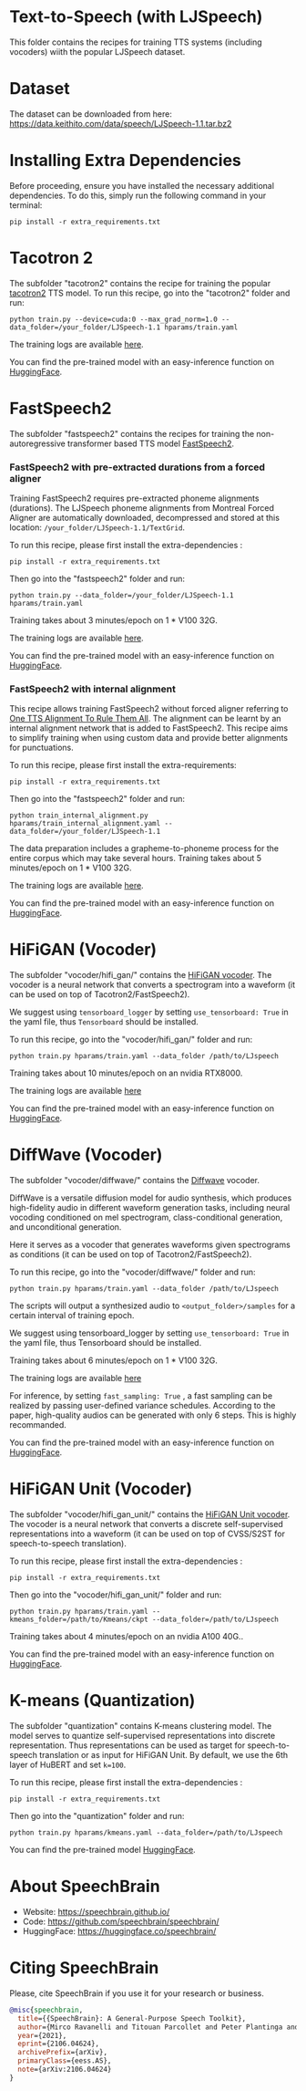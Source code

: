 # Text-to-Speech (with LJSpeech)
This folder contains the recipes for training TTS systems (including vocoders) wiith the popular LJSpeech dataset.

# Dataset
The dataset can be downloaded from here:
https://data.keithito.com/data/speech/LJSpeech-1.1.tar.bz2

# Installing Extra Dependencies

Before proceeding, ensure you have installed the necessary additional dependencies. To do this, simply run the following command in your terminal:

```
pip install -r extra_requirements.txt
```

# Tacotron 2
The subfolder "tacotron2" contains the recipe for training the popular [tacotron2](https://arxiv.org/abs/1712.05884) TTS model.
To run this recipe, go into the "tacotron2" folder and run:

```
python train.py --device=cuda:0 --max_grad_norm=1.0 --data_folder=/your_folder/LJSpeech-1.1 hparams/train.yaml
```

The training logs are available [here](https://www.dropbox.com/sh/1npvo1g1ncafipf/AAC5DR1ErF2Q9V4bd1DHqX43a?dl=0).

You can find the pre-trained model with an easy-inference function on [HuggingFace](https://huggingface.co/speechbrain/tts-tacotron2-ljspeech).

# FastSpeech2
The subfolder "fastspeech2" contains the recipes for training the non-autoregressive transformer based TTS model [FastSpeech2](https://arxiv.org/abs/2006.04558).

### FastSpeech2 with pre-extracted durations from a forced aligner
Training FastSpeech2 requires pre-extracted phoneme alignments (durations). The LJSpeech phoneme alignments from Montreal Forced Aligner are automatically downloaded, decompressed and stored at this location: ```/your_folder/LJSpeech-1.1/TextGrid```.

To run this recipe, please first install the extra-dependencies :

```
pip install -r extra_requirements.txt
````

Then go into the "fastspeech2" folder and run:

```
python train.py --data_folder=/your_folder/LJSpeech-1.1 hparams/train.yaml
```
Training takes about 3 minutes/epoch on 1 * V100 32G.

The training logs are available [here](https://www.dropbox.com/sh/tqyp58ogejqfres/AAAtmq7cRoOR3XTsq0iSgyKBa?dl=0).

You can find the pre-trained model with an easy-inference function on [HuggingFace](https://huggingface.co/speechbrain/tts-fastspeech2-ljspeech).

### FastSpeech2 with internal alignment
This recipe allows training FastSpeech2 without forced aligner referring to [One TTS Alignment To Rule Them All](https://arxiv.org/pdf/2108.10447.pdf). The alignment can be learnt by an internal alignment network that is added to FastSpeech2. This recipe aims to simplify training when using custom data and provide better alignments for punctuations.

To run this recipe, please first install the extra-requirements:
```
pip install -r extra_requirements.txt
```
Then go into the "fastspeech2" folder and run:
```
python train_internal_alignment.py hparams/train_internal_alignment.yaml --data_folder=/your_folder/LJSpeech-1.1
```
The data preparation includes a grapheme-to-phoneme process for the entire corpus which may take several hours. Training takes about 5 minutes/epoch on 1 * V100 32G.

The training logs are available [here](https://www.dropbox.com/sh/ca2rjc5x1ypm7aj/AADTJXxTina5Lt8BcdWs7LP5a?dl=0).

You can find the pre-trained model with an easy-inference function on [HuggingFace](https://huggingface.co/speechbrain/tts-fastspeech2-internal-alignment-ljspeech).

# HiFiGAN (Vocoder)
The subfolder "vocoder/hifi_gan/" contains the [HiFiGAN vocoder](https://arxiv.org/pdf/2010.05646.pdf).
The vocoder is a neural network that converts a spectrogram into a waveform (it can be used on top of Tacotron2/FastSpeech2).

We suggest using `tensorboard_logger` by setting `use_tensorboard: True` in the yaml file, thus `Tensorboard` should be installed.

To run this recipe, go into the "vocoder/hifi_gan/" folder and run:

```
python train.py hparams/train.yaml --data_folder /path/to/LJspeech
```

Training takes about 10 minutes/epoch on an nvidia RTX8000.

The training logs are available [here](https://www.dropbox.com/sh/m2xrdssiroipn8g/AAD-TqPYLrSg6eNxUkcImeg4a?dl=0)

You can find the pre-trained model with an easy-inference function on [HuggingFace](https://huggingface.co/speechbrain/tts-hifigan-ljspeech).

# DiffWave (Vocoder)
The subfolder "vocoder/diffwave/" contains the [Diffwave](https://arxiv.org/pdf/2009.09761.pdf) vocoder.

DiffWave is a versatile diffusion model for audio synthesis, which produces high-fidelity audio in different waveform generation tasks, including neural vocoding conditioned on mel spectrogram, class-conditional generation, and unconditional generation.

Here it serves as a vocoder that generates waveforms given spectrograms as conditions (it can be used on top of Tacotron2/FastSpeech2).

To run this recipe, go into the "vocoder/diffwave/" folder and run:

```
python train.py hparams/train.yaml --data_folder /path/to/LJspeech
```

The scripts will output a synthesized audio to `<output_folder>/samples` for a certain interval of training epoch.

We suggest using tensorboard_logger by setting `use_tensorboard: True` in the yaml file, thus Tensorboard should be installed.

Training takes about 6 minutes/epoch on 1 * V100 32G.

The training logs are available [here](https://www.dropbox.com/sh/tbhpn1xirtaix68/AACvYaVDiUGAKURf2o-fvgMoa?dl=0)

For inference, by setting `fast_sampling: True` , a fast sampling can be realized by passing user-defined variance schedules. According to the paper, high-quality audios can be generated with only 6 steps. This is highly recommanded.

You can find the pre-trained model with an easy-inference function on [HuggingFace](https://huggingface.co/speechbrain/tts-diffwave-ljspeech).

# HiFiGAN Unit (Vocoder)
The subfolder "vocoder/hifi_gan_unit/" contains the [HiFiGAN Unit vocoder](https://arxiv.org/abs/2104.00355).
The vocoder is a neural network that converts a discrete self-supervised representations into a waveform (it can be used on top of CVSS/S2ST for speech-to-speech translation).

To run this recipe, please first install the extra-dependencies :
```
pip install -r extra_requirements.txt
```
Then go into the "vocoder/hifi_gan_unit/" folder and run:
```
python train.py hparams/train.yaml --kmeans_folder=/path/to/Kmeans/ckpt --data_folder=/path/to/LJspeech
```

Training takes about 4 minutes/epoch on an nvidia A100 40G..

You can find the pre-trained model with an easy-inference function on [HuggingFace](https://huggingface.co/speechbrain/tts-hifigan-unit-hubert-k100-ljspeech).


# K-means (Quantization)
The subfolder "quantization" contains K-means clustering model. The model serves to quantize self-supervised representations into discrete representation. Thus representations can be used as target for speech-to-speech translation or as input for HiFiGAN Unit. By default, we use the 6th layer of HuBERT and set `k=100`.

To run this recipe, please first install the extra-dependencies :
```
pip install -r extra_requirements.txt
```
Then go into the "quantization" folder and run:
```
python train.py hparams/kmeans.yaml --data_folder=/path/to/LJspeech
```

You can find the pre-trained model [HuggingFace](https://huggingface.co/speechbrain/tts-hifigan-unit-hubert-l6-k100-ljspeech).

# **About SpeechBrain**
- Website: https://speechbrain.github.io/
- Code: https://github.com/speechbrain/speechbrain/
- HuggingFace: https://huggingface.co/speechbrain/


# **Citing SpeechBrain**
Please, cite SpeechBrain if you use it for your research or business.

```bibtex
@misc{speechbrain,
  title={{SpeechBrain}: A General-Purpose Speech Toolkit},
  author={Mirco Ravanelli and Titouan Parcollet and Peter Plantinga and Aku Rouhe and Samuele Cornell and Loren Lugosch and Cem Subakan and Nauman Dawalatabad and Abdelwahab Heba and Jianyuan Zhong and Ju-Chieh Chou and Sung-Lin Yeh and Szu-Wei Fu and Chien-Feng Liao and Elena Rastorgueva and François Grondin and William Aris and Hwidong Na and Yan Gao and Renato De Mori and Yoshua Bengio},
  year={2021},
  eprint={2106.04624},
  archivePrefix={arXiv},
  primaryClass={eess.AS},
  note={arXiv:2106.04624}
}
```

